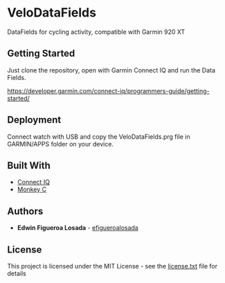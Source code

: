 # VeloDataFields

DataFields for cycling activity, compatible with Garmin 920 XT 

## Getting Started

Just clone the repository, open with Garmin Connect IQ and run the Data Fields.

https://developer.garmin.com/connect-iq/programmers-guide/getting-started/

## Deployment

Connect watch with USB and copy the VeloDataFields.prg file in GARMIN/APPS folder on your device.

## Built With

* [Connect IQ](https://developer.garmin.com/connect-iq) 
* [Monkey C](https://developer.garmin.com/connect-iq/programmers-guide/monkey-c/) 

## Authors

* **Edwin Figueroa Losada** - [efigueroalosada](https://github.com/efigueroalosada)

## License

This project is licensed under the MIT License - see the [license.txt](license.txt) file for details


